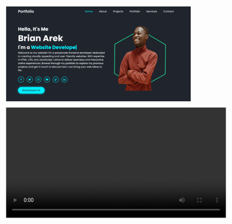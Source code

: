 ![readme-image](images/readme-image.png) <br>
<!-- ![video-display](images/video-display.mp4) -->
<video width="600" controls>
  <source src="images/video-display.mp4" type="video/mp4">
  Your browser does not support the video tag.
</video>
